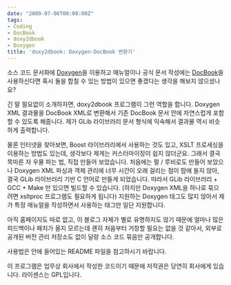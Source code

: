 ```yaml
---
date: "2009-07-06T00:00:00Z"
tags:
- Coding
- DocBook
- doxy2dbook
- Doxygen
title: 'doxy2dbook: Doxygen-DocBook 변환기'
---
```


소스 코드 문서화에 [Doxygen](http://www.stack.nl/~dimitri/doxygen/)을 이용하고 매뉴얼이나 공식 문서 작성에는 [DocBook](http://www.docbook.org/)을 사용하신다면 혹시 둘을 합칠 수 있는 방법이 있으면 좋겠다는 생각을 해보지 않으셨나요?

긴 말 필요없이 소개하자면, doxy2dbook 프로그램이 그런 역할을 합니다. Doxygen XML 결과물을 DocBook XML로 변환해서 기존 DocBook 문서 안에 자연스럽게 포함할 수 있도록 해줍니다. 제가 GLib 라이브러리 문서 형식에 익숙해서 결과물 역시 비슷하게 출력합니다.

물론 인터넷을 찾아보면, Boost 라이브러리에서 사용하는 것도 있고, XSLT 프로세싱을 이용하는 방법도 있는데, 생각보다 제게는 커스터마이징이 쉽지 않더군요. 그래서 결국 목마른 자 우물 파는 법, 직접 만들어 보았습니다. 처음에는 펄 / 루비로도 만들어 보았으나 Doxygen XML 파싱과 객체 관리에 너무 시간이 오래 걸리는 점이 맘에 들지 않아, 결국 GLib 라이브러리 기반 C 언어로 만들게 되었습니다. 따라서 GLib 라이브러리 + GCC + Make 만 있으면 빌드할 수 있습니다. (하지만 Doxygen XML을 하나로 묶으려면 xsltproc 프로그램도 필요하게 됩니다) 지원하는 Doxygen 태그도 많지 않아서 제가 특정 매뉴얼을 작성하면서 사용하는 태그만 일단 지원합니다.

아직 홈페이지도 따로 없고, 이 블로그 자체가 별로 유명하지도 않기 때문에 얼마나 많은 피드백이나 패치가 올지 모르는데 괜히 처음부터 거창할 필요는 없을 것 같아서, 외부로 공개된 버전 관리 저장소도 없이 달랑 소스 코드 묶음만 공개합니다.

사용법은 안에 들어있는 README 파일을 참고하시기 바랍니다.

이 프로그램은 업무상 회사에서 작성한 코드이기 때문에 저작권은 당연히 회사에게 있습니다. 라이센스는 GPL입니다.
